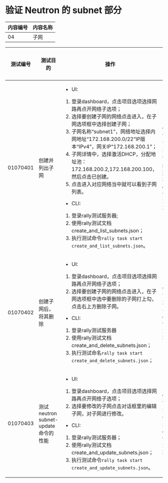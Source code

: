 # 验证 Neutron 的 subnet 部分

|内容编号|内容名称|
|--------|--------|
|04|子网|


|测试编号|测试目的|操作|预期结果|实际结果|备注|Rally/Tempest/None|
|--------|--------|----|--------|--------|----|------------------|
|01070401|创建并列出子网|<ul><li>UI:</li></ul><ol><li>登录dashboard，点击项目选项选择网路再点开网络子选项；</li><li>选择要创建子网的网络点击进入，在子网选项框中选择创建子网；</li><li>子网名称“subnet1”，网络地址选择内网地址“172.168.200.0/22”IP版本“IPv4”，网关IP“172.168.200.1”；</li><li>子网详情中，选择激活DHCP，分配地址池：172.168.200.2,172.168.200.100，然后点击已创建。</li><li>点击进入对应网络当中就可以看到子网列表。</li></ol><ul><li>CLI:</li></ul><ol><li>登录rally测试服务器;</li><li>使用rally测试文档create_and_list_subnets.json；</li><li>执行测试命令```rally task start create_and_list_subnets.json```。|</li><li>UI:能够成功创建子网并能够在网络下看到子网列表。</li><li>CLI:rally测试成功。|||Rally:</br>create_and_list_subnets.json|
|01070402|创建子网后，将其删除|<ul><li>UI:</li></ul><ol><li>登录dashboard，点击项目选项选择网路再点开网络子选项；</li><li>选择要创建子网的网络点击进入，在子网选项框中选中要删除的子网打上勾，点击右上方删除子网。</li></ol><ul><li>CLI:</li></ul><ol><li>登录rally测试服务器</li><li>使用rally测试文档create_and_delete_subnets.json；</li><li>执行测试命名```rally task start create_and_delete_subnets.json```；|</li><li>UI：能够成功删除子网</li><li>CLI:rally 测试成功。|||Rally:</br>create_and_delete_subnets.json|
|01070403|测试 neutron subnet-update 命令的性能|<ul><li>UI:</li></ul><ol><li>登录dashboard，点击项目选项选择网路再点开网络子选项；</li><li>选择要修改的子网点击对话框里的编辑子网，对子网进行修改。</li></ol><ul><li>CLI:</li></ul><ol><li>登录rally测试服务器；</li><li>使用rally测试文档create_and_update_subnets.json；</li><li>执行测试命令```rally task start create_and_update_subnets.json```。|</li><li>UI:能够成功的编辑修改子网。</li><li>CLI:rally测试成功。||创建子网后，修改子网|Rally:</br>create_and_update_subnets.json|
